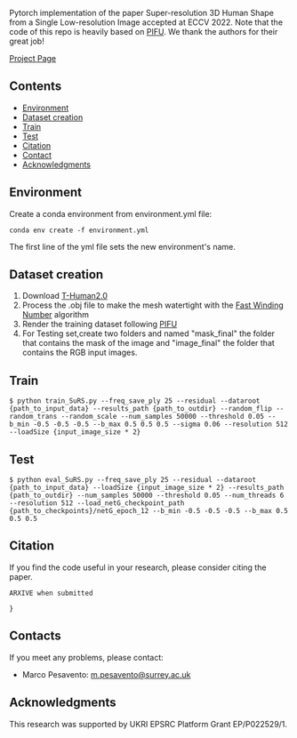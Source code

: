 Pytorch implementation of the paper Super-resolution 3D Human Shape from a Single Low-resolution Image accepted at ECCV 2022.
Note that the code of this repo is heavily based on [PIFU](https://shunsukesaito.github.io/PIFu/). We thank the authors for their great job!

[Project Page](https://marcopesavento.github.io/SuRS/)

## Contents
- [Environment](#Environment)
- [Dataset creation](#datasets)
- [Train](#train)
- [Test](#test)
- [Citation](#citation)
- [Contact](#contact)
- [Acknowledgments](#acknowledgments)

## Environment
Create a conda environment from environment.yml file:
```shell
conda env create -f environment.yml
```
The first line of the yml file sets the new environment's name.


## Dataset creation

1. Download [T-Human2.0](https://github.com/ytrock/THuman2.0-Dataset) 
2. Process the .obj file to make the mesh watertight with the [Fast Winding Number](https://www.dgp.toronto.edu/projects/fast-winding-numbers/) algorithm
3. Render the training dataset following [PIFU](https://shunsukesaito.github.io/PIFu/)
4. For Testing set,create two folders and named "mask_final" the folder that contains the mask of the image and "image_final" the folder that contains the RGB input images.

## Train

```shell 
$ python train_SuRS.py --freq_save_ply 25 --residual --dataroot {path_to_input_data} --results_path {path_to_outdir} --random_flip --random_trans --random_scale --num_samples 50000 --threshold 0.05 --b_min -0.5 -0.5 -0.5 --b_max 0.5 0.5 0.5 --sigma 0.06 --resolution 512 --loadSize {input_image_size * 2} 
```

## Test
```shell
$ python eval_SuRS.py --freq_save_ply 25 --residual --dataroot {path_to_input_data} --loadSize {input_image_size * 2} --results_path   {path_to_outdir} --num_samples 50000 --threshold 0.05 --num_threads 6 --resolution 512 --load_netG_checkpoint_path {path_to_checkpoints}/netG_epoch_12 --b_min -0.5 -0.5 -0.5 --b_max 0.5 0.5 0.5
```

## Citation
If you find the code useful in your research, please consider citing the paper.

```
ARXIVE when submitted

}
```
## Contacts

If you meet any problems, please contact:

* Marco Pesavento: m.pesavento@surrey.ac.uk

## Acknowledgments

This research was supported by UKRI EPSRC Platform Grant EP/P022529/1.

